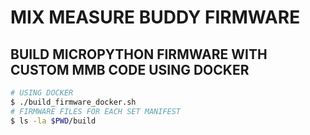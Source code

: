 # MIX MEASURE BUDDY FIRMWARE

## BUILD MICROPYTHON FIRMWARE WITH CUSTOM MMB CODE USING DOCKER

```bash
# USING DOCKER
$ ./build_firmware_docker.sh
# FIRMWARE FILES FOR EACH SET MANIFEST
$ ls -la $PWD/build
```


##

